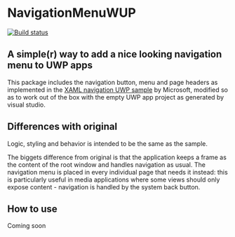 # NavigationMenuWUP

[![Build status](https://ci.appveyor.com/api/projects/status/7hi2kspdudmd05vl?svg=true)](https://ci.appveyor.com/project/albertofustinoni/navigationmenuuwp)

## A simple(r) way to add a nice looking navigation menu to UWP apps

This package includes the navigation button, menu and page headers as implemented in
the [XAML navigation UWP sample](https://github.com/Microsoft/Windows-universal-samples/tree/master/Samples/XamlNavigation)
by Microsoft, modified so as to work out of the box with the empty UWP app project as generated by visual studio.

## Differences with original

Logic, styling and behavior is intended to be the same as the sample.

The biggets difference from original is that the application keeps a frame as the content of the root window and handles navigation as usual.
The navigation menu is placed in every individual page that needs it instead: this is particularly useful in media applications where some views should
only expose content - navigation is handled by the system back button.

## How to use

Coming soon
